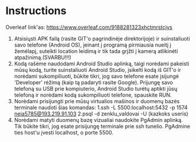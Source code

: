 # Instructions

Overleaf link'as: https://www.overleaf.com/9188281323xhctmrstcjvs

1. Atsisiųsti APK failą (rasite GIT'o pagrindinėje direktorijoje) ir suinstaliuoti savo telefone (Android OS), įeinant į programą pirmiausia nueitį į žemėlapį, suteikti location leidimą ir tik tada grįžti į kamerą atlikinėti atpažinimą.(SVARBU!!!)
2. Kodą rašėme naudodami Android Studio aplinką, taigi norėdami pakeisti mūsų kodą, turite suinstaliuoti Android Studio, įsikelti kodą iš GIT'o ir norėdami sukompiliuoti,
būkite tikri, jog savo telefone esate įsijungė 'Developer' rėžimą (kaip tą padaryti rasite Google). Prijungę savo telefoną su USB prie kompiuterio, Android Studio turėtų aptikti jūsų telefoną ir norėdami kodą sukompiliuoti telefone,
spauskite RUN. 
3. Norėdami prisijungti prie mūsų virtualios mašinos ir duomenų bazės terminale naudoti šias komandas: 1.ssh -L 5500:localhost:5432 -p 1574 neja5785@193.219.91.103 2.psql -d zenklu_valdovai -U (kazkoks useris)
4. Norėdami matyti duomenų bazę vizualiai naudokite PgAdmin aplinką. Tik būkite tikri, jog esate prisijungę terminale prie ssh tunelio. PgAdmine ties host'u įvesti localhost, o porte 5500.